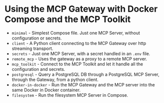 # Using the MCP Gateway with Docker Compose and the MCP Toolkit

+ `minimal` - Simplest Compose file. Just one MCP Server, without configuration or secrets.
+ `client` - A Python client connecting to the MCP Gateway over http streaming transport.
+ `secrets` - Just one MCP Server, with a secret handled in an `.env` file.
+ `remote_mcp` - Uses the gateway as a proxy to a remote MCP server.
+ `mcp_toolkit` - Connect to the MCP Toolkit and let it handle all the configuration and secrets.
+ `postgresql` - Query a PostgreSQL DB through a PostgreSQL MCP Server, through the Gateway, from a python client.
+ `docker-in-docker` - Run the MCP Gateway and the MCP server into the same Docker in Docker container.
+ `filesystem` - Run the filesystem MCP Server in Compose.